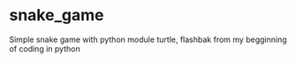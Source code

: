 # snake_game

Simple snake game with python module turtle, flashbak from my begginning of coding in python 
